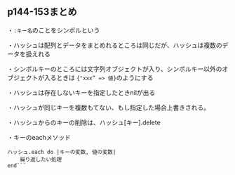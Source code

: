
## p144-153まとめ
・```:キー名```のことをシンボルという

・ハッシュは配列とデータをまとめれるところは同じだが、ハッシュは複数のデータを扱えれる

・シンボルキーのところには文字列オブジェクトが入り、シンボルキー以外のオブジェクトが入るときは
```{"xxx” => 値}```のようにする

・ハッシュは存在しないキーを指定したときnilが出る

・ハッシュが同じキーを複数もてない、もし指定した場合上書きされる。

・ハッシュからのキーの削除は、ハッシュ[キー].delete

・キーのeachメソッド
``` 
ハッシュ.each do |キーの変数, 値の変数|
    繰り返したい処理
end```